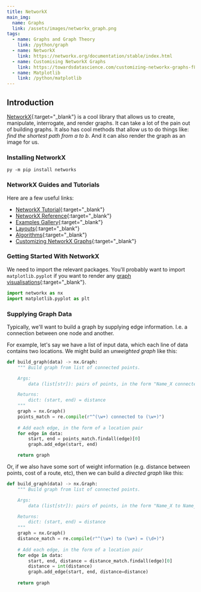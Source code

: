 ```yaml
---
title: NetworkX
main_img:
  name: Graphs
  link: /assets/images/networkx_graph.png
tags: 
  - name: Graphs and Graph Theory
    link: /python/graph
  - name: NetworkX
    link: https://networkx.org/documentation/stable/index.html
  - name: Customising NetworkX Graphs
    link: https://towardsdatascience.com/customizing-networkx-graphs-f80b4e69bedf
  - name: Matplotlib
    link: /python/matplotlib
---
```


## Introduction

[NetworkX](https://networkx.org/documentation/stable/index.html){:target="_blank"} is a cool library that allows us to create, manipulate, interrogate, and render graphs. It can take a lot of the pain out of building graphs.  It also has cool methods that allow us to do things like: _find the shortest path from a to b_. And it can also render the graph as an image for us.

### Installing NetworkX

```
py -m pip install networks
```

### NetworkX Guides and Tutorials

Here are a few useful links:

- [NetworkX Tutorial](https://networkx.org/documentation/stable/tutorial.html){:target="_blank"}
- [NetworkX Reference](https://networkx.org/documentation/stable/reference/index.html){:target="_blank"}
- [Examples Gallery](https://networkx.org/documentation/stable/auto_examples/index.html){:target="_blank"}
- [Layouts](https://networkx.org/documentation/stable/reference/drawing.html#module-networkx.drawing.layout){:target="_blank"}
- [Algorithms](https://networkx.org/documentation/stable/reference/algorithms/index.html){:target="_blank"}
- [Customizing NetworkX Graphs](https://towardsdatascience.com/customizing-networkx-graphs-f80b4e69bedf){:target="_blank"}

### Getting Started With NetworkX

We need to import the relevant packages.  You'll probably want to import `matplotlib.pyplot` if you want to render any [graph visualisations](/python/matplotlib){:target="_blank"}.

```python
import networkx as nx
import matplotlib.pyplot as plt
```

### Supplying Graph Data

Typically, we'll want to build a graph by supplying edge information.  I.e. a connection between one node and another.

For example, let's say we have a list of input data, which each line of data contains two locations.  We might build an _unweighted graph_ like this:

```python
def build_graph(data) -> nx.Graph:
    """ Build graph from list of connected points.

    Args:
        data (list[str]): pairs of points, in the form "Name_X connected to Name_Y"

    Returns:
        dict: (start, end) = distance
    """
    graph = nx.Graph()
    points_match = re.compile(r"^(\w+) connected to (\w+)")
    
    # Add each edge, in the form of a location pair
    for edge in data:
        start, end = points_match.findall(edge)[0]
        graph.add_edge(start, end)

    return graph
```

Or, if we also have some sort of weight information (e.g. distance between points, cost of a route, etc), then we can build a _directed graph_ like this:

```python
def build_graph(data) -> nx.Graph:
    """ Build graph from list of connected points.

    Args:
        data (list[str]): pairs of points, in the form "Name_X to Name_Y = distance_n"

    Returns:
        dict: (start, end) = distance
    """
    graph = nx.Graph()
    distance_match = re.compile(r"^(\w+) to (\w+) = (\d+)")
    
    # Add each edge, in the form of a location pair
    for edge in data:
        start, end, distance = distance_match.findall(edge)[0]
        distance = int(distance)
        graph.add_edge(start, end, distance=distance)
    
    return graph
```